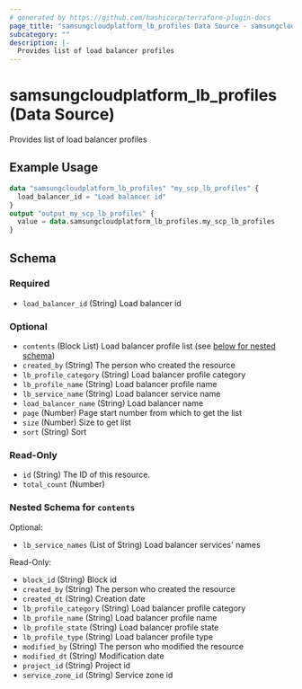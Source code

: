 ```yaml
---
# generated by https://github.com/hashicorp/terraform-plugin-docs
page_title: "samsungcloudplatform_lb_profiles Data Source - samsungcloudplatform"
subcategory: ""
description: |-
  Provides list of load balancer profiles
---
```


# samsungcloudplatform_lb_profiles (Data Source)

Provides list of load balancer profiles

## Example Usage

```terraform
data "samsungcloudplatform_lb_profiles" "my_scp_lb_profiles" {
  load_balancer_id = "Load balancer id"
}
output "output_my_scp_lb_profiles" {
  value = data.samsungcloudplatform_lb_profiles.my_scp_lb_profiles
}
```

<!-- schema generated by tfplugindocs -->
## Schema

### Required

- `load_balancer_id` (String) Load balancer id

### Optional

- `contents` (Block List) Load balancer profile list (see [below for nested schema](#nestedblock--contents))
- `created_by` (String) The person who created the resource
- `lb_profile_category` (String) Load balancer profile category
- `lb_profile_name` (String) Load balancer profile name
- `lb_service_name` (String) Load balancer service name
- `load_balancer_name` (String) Load balancer name
- `page` (Number) Page start number from which to get the list
- `size` (Number) Size to get list
- `sort` (String) Sort

### Read-Only

- `id` (String) The ID of this resource.
- `total_count` (Number)

<a id="nestedblock--contents"></a>
### Nested Schema for `contents`

Optional:

- `lb_service_names` (List of String) Load balancer services' names

Read-Only:

- `block_id` (String) Block id
- `created_by` (String) The person who created the resource
- `created_dt` (String) Creation date
- `lb_profile_category` (String) Load balancer profile category
- `lb_profile_name` (String) Load balancer profile name
- `lb_profile_state` (String) Load balancer profile state
- `lb_profile_type` (String) Load balancer profile type
- `modified_by` (String) The person who modified the resource
- `modified_dt` (String) Modification date
- `project_id` (String) Project id
- `service_zone_id` (String) Service zone id


